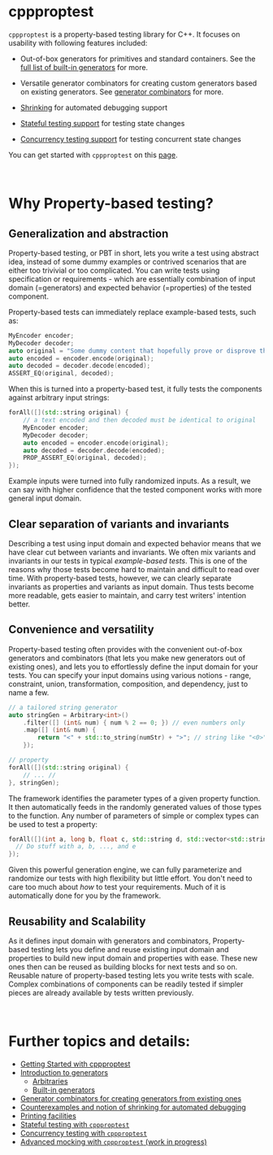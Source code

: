 # cppproptest

`cppproptest` is a property-based testing library for C++. It focuses on usability with following features included:

* Out-of-box generators for primitives and standard containers. See the [full list of built-in generators](Generators.md#arbitraries-provided-by-cppproptest) for more.

* Versatile generator combinators for creating custom generators based on existing generators. See [generator combinators](Combinators.md) for more.
* [Shrinking](Shrinking.md) for automated debugging support
* [Stateful testing support](StatefulTesting.md) for testing state changes
* [Concurrency testing support](ConcurrencyTesting.md) for testing concurrent state changes

You can get started with `cppproptest` on this [page](GettingStarted.md).

&nbsp;

# Why Property-based testing?

## Generalization and abstraction

Property-based testing, or PBT in short, lets you write a test using abstract idea, instead of some dummy examples or contrived scenarios that are either too trivivial or too complicated. You can write tests using specification or requirements - which are essentially  combination of input domain (=generators) and expected behavior (=properties) of the tested component.

Property-based tests can immediately replace example-based tests, such as:

```cpp
MyEncoder encoder;
MyDecoder decoder;
auto original = "Some dummy content that hopefully prove or disprove this encoder/decoder works";
auto encoded = encoder.encode(original);
auto decoded = decoder.decode(encoded);
ASSERT_EQ(original, decoded);
```

When this is turned into a property-based test, it fully tests the components against arbitrary input strings:

```cpp
forAll([](std::string original) {
    // a text encoded and then decoded must be identical to original
    MyEncoder encoder;
    MyDecoder decoder;
    auto encoded = encoder.encode(original);
    auto decoded = decoder.decode(encoded);
    PROP_ASSERT_EQ(original, decoded);
});
```

Example inputs were turned into fully randomized inputs. As a result, we can say with higher confidence that the tested component works with more general input domain.

## Clear separation of variants and invariants

Describing a test using input domain and expected behavior means that we have clear cut between variants and invariants.
We often mix variants and invariants in our tests in typical *example-based tests*. This is one of the reasons why those tests become hard to maintain and difficult to read over time. With property-based tests, however, we can clearly separate invariants as properties and variants as input domain. Thus tests become more readable, gets easier to maintain, and carry test writers' intention better.

## Convenience and versatility

Property-based testing often provides with the convenient out-of-box generators and combinators (that lets you make new generators out of existing ones), and lets you to effortlessly define the input domain for your tests. You can specify your input domains using various notions - range, constraint, union, transformation, composition, and dependency, just to name a few.

```cpp
// a tailored string generator
auto stringGen = Arbitrary<int>()
    .filter([] (int& num) { num % 2 == 0; }) // even numbers only
    .map([] (int& num) {
        return "<" + std::to_string(numStr) + ">"; // string like "<0>", ..., "<n>"
    });

// property
forAll([](std::string original) {
    // ... //
}, stringGen);
```

The framework identifies the parameter types of a given property function. It then automatically feeds in the randomly generated values of those types to the function. Any number of parameters of simple or complex types can be used to test a property:

```cpp
forAll([](int a, long b, float c, std::string d, std::vector<std::string> e, std::map<int, std::string> e) {
  // Do stuff with a, b, ..., and e
});
```

Given this powerful generation engine, we can fully parameterize and randomize our tests with high flexibility but little effort. You don't need to care too much about *how* to test your requirements. Much of it is automatically done for you by the framework.


## Reusability and Scalability

As it defines input domain with generators and combinators, Property-based testing lets you define and reuse existing input domain and properties to build new input domain and properties with ease. These new ones then can be reused as building blocks for next tests and so on. Reusable nature of property-based testing lets you write tests with scale. Complex combinations of components can be readily tested if simpler pieces are already available by tests written previously.

&nbsp;


# Further topics and details:

* [Getting Started with cppproptest](GettingStarted.md)
* [Introduction to generators](Generators.md)
    * [Arbitraries](Generators.md#arbitraries---the-globally-default-generators)
    * [Built-in generators](Generators.md#arbitraries---the-globally-default-generators)
* [Generator combinators for creating generators from existing ones](Combinators.md)
* [Counterexamples and notion of shrinking for automated debugging](Shrinking.md)
* [Printing facilities](Printing.md)
* [Stateful testing with `cppproptest`](StatefulTesting.md)
* [Concurrency testing with `cppproptest`](ConcurrencyTesting.md)
* [Advanced mocking with `cppproptest` (work in progress)](Mocking.md)

